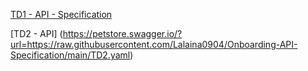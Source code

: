 [TD1 - API - Specification](https://app.swaggerhub.com/apis/HEILALAINA2/STD22113/1.2.0)

[TD2 - API] (https://petstore.swagger.io/?url=https://raw.githubusercontent.com/Lalaina0904/Onboarding-API-Specification/main/TD2.yaml)
